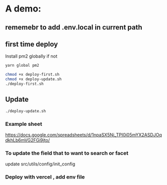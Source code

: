 # A demo:

## rememebr to add .env.local in current path

## first time deploy

Install pm2 globally if not

```bash
yarn global pm2
```

```bash
chmod +x deploy-first.sh
chmod +x deploy-update.sh
./deploy-first.sh
```

## Update

```bash
./deploy-update.sh
```

### Example sheet

https://docs.google.com/spreadsheets/d/1npaSX5Nj_TPI0i05mYX2ASDJOqdkhLb6mVG2FGi9jto/

### To update the field that to want to search or facet

update src/utils/config/init_config

### Deploy with vercel , add env file
